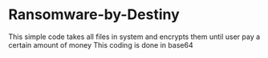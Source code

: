 # Ransomware-by-Destiny
This simple code takes all files in system and encrypts them until user pay a certain amount of money
This coding is done in base64 
